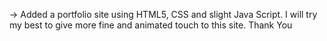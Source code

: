 -> Added a portfolio site using HTML5, CSS and slight Java Script. I will try my best to give more fine and animated touch to this site.
Thank You
